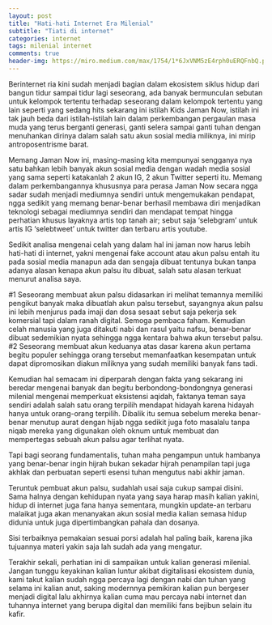 ```yaml
---  
layout: post  
title: "Hati-hati Internet Era Milenial"  
subtitle: "Tiati di internet"  
categories: internet
tags: milenial internet
comments: true  
header-img: https://miro.medium.com/max/1754/1*6JxVNM5zE4rph0uERQFnbQ.png
---  
```

  
Berinternet ria kini sudah menjadi bagian dalam ekosistem siklus hidup dari bangun tidur sampai tidur lagi seseorang, ada banyak bermunculan sebutan untuk kelompok tertentu terhadap seseorang dalam kelompok tertentu yang lain seperti yang sedang hits sekarang ini istilah Kids Jaman Now, istilah ini tak jauh beda dari istilah-istilah lain dalam perkembangan pergaulan masa muda yang terus berganti generasi, ganti selera sampai ganti tuhan dengan menuhankan dirinya dalam salah satu akun sosial media miliknya, ini mirip antroposentrisme barat.

Memang Jaman Now ini, masing-masing kita mempunyai sengganya nya satu bahkan lebih banyak akun sosial media dengan wadah media sosial yang sama seperti katakanlah 2 akun IG, 2 akun Twitter seperti itu. Memang dalam perkembangannya khususnya para perasa Jaman Now secara ngga sadar sudah menjadi mediumnya sendiri untuk mengemukakan pendapat, ngga sedikit yang memang benar-benar berhasil membawa diri menjadikan teknologi sebagai mediumnya sendiri dan mendapat tempat hingga perhatian khusus layaknya artis top tanah air; sebut saja ‘selebgram’ untuk artis IG ‘selebtweet’ untuk twitter dan terbaru artis youtube.

Sedikit analisa mengenai celah yang dalam hal ini jaman now harus lebih hati-hati di internet, yakni mengenai fake account atau akun palsu entah itu pada sosial media manapun ada dan sengaja dibuat tentunya bukan tanpa adanya alasan kenapa akun palsu itu dibuat, salah satu alasan terkuat menurut analisa saya.

#1 Seseorang membuat akun palsu didasarkan iri melihat temannya memiliki pengikut banyak maka dibuatlah akun palsu tersebut, sayangnya akun palsu ini lebih menjurus pada imaji dan dosa sesaat sebut saja pekerja sek komersial tapi dalam ranah digital. Semoga pembaca faham. Kemudian celah manusia yang juga ditakuti nabi dan rasul yaitu nafsu, benar-benar dibuat sedemikian nyata sehingga ngga kentara bahwa akun tersebut palsu.
#2 Seseorang membuat akun keduanya atas dasar karena akun pertama begitu populer sehingga orang tersebut memanfaatkan kesempatan untuk dapat dipromosikan diakun miliknya yang sudah memiliki banyak fans tadi.

Kemudian hal semacam ini diperparah dengan fakta yang sekarang ini beredar mengenai banyak dan begitu berbondong-bondongnya generasi milenial mengenai memperkuat eksistensi aqidah, faktanya teman saya sendiri adalah salah satu orang terpilih mendapat hidayah karena hidayah hanya untuk orang-orang terpilih. Dibalik itu semua sebelum mereka benar-benar menutup aurat dengan hijab ngga sedikit juga foto masalalu tanpa niqab mereka yang digunakan oleh oknum untuk membuat dan mempertegas sebuah akun palsu agar terlihat nyata.

Tapi bagi seorang fundamentalis, tuhan maha pengampun untuk hambanya yang benar-benar ingin hijrah bukan sekadar hijrah penampilan tapi juga akhlak dan perbuatan seperti esensi tuhan mengutus nabi akhir jaman.

Teruntuk pembuat akun palsu, sudahlah usai saja cukup sampai disini. Sama halnya dengan kehidupan nyata yang saya harap masih kalian yakini, hidup di internet juga fana hanya sementara, mungkin update-an terbaru malaikat juga akan menanyakan akun sosial media kalian semasa hidup didunia untuk juga dipertimbangkan pahala dan dosanya.

Sisi terbaiknya pemakaian sesuai porsi adalah hal paling baik, karena jika tujuannya materi yakin saja lah sudah ada yang mengatur.

Terakhir sekali, perhatian ini di sampaikan untuk kalian generasi milenial. Jangan tunggu keyakinan kalian luntur akibat digitalisasi ekosistem dunia, kami takut kalian sudah ngga percaya lagi dengan nabi dan tuhan yang selama ini kalian anut, saking modernnya pemikiran kalian pun bergeser menjadi digital lalu akhirnya kalian cuma mau percaya nabi internet dan tuhannya internet yang berupa digital dan memiliki fans bejibun selain itu kafir.